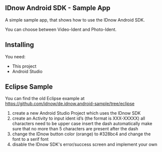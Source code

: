 ## IDnow Android SDK - Sample App

A simple sample app, that shows how to use the IDnow Android SDK.

You can choose between Video-Ident and Photo-Ident.

## Installing

You need:
- This project
- Android Studio

## Eclipse Sample

You can find the old Eclipse example at https://github.com/idnow/de.idnow.android-sample/tree/eclipse

1. create a new Android Studio Project which uses the IDnow SDK
2. create an Activity to input ident id’s (the format is XXX-XXXXX) all characters need to be upper case  insert the dash automatically make sure that no more than 5 characters are present after the dash
3. change the IDnow button color (orange) to #328bc4 and change the font to a serif font
4. disable the IDnow SDK's error/success screen and implement your own
